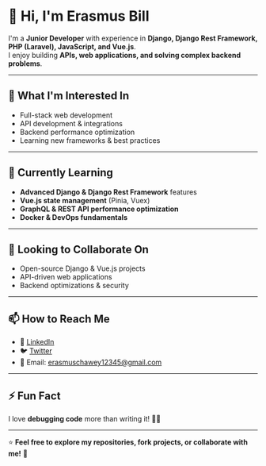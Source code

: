 # 👋 Hi, I'm Erasmus Bill  

I'm a **Junior Developer** with experience in **Django, Django Rest Framework, PHP (Laravel), JavaScript, and Vue.js**.  
I enjoy building **APIs, web applications, and solving complex backend problems**.

---

## 👀 What I'm Interested In  
- Full-stack web development  
- API development & integrations  
- Backend performance optimization  
- Learning new frameworks & best practices  

---

## 🌱 Currently Learning  
- **Advanced Django & Django Rest Framework** features  
- **Vue.js state management** (Pinia, Vuex)  
- **GraphQL & REST API performance optimization**  
- **Docker & DevOps fundamentals**  

---

## 💞️ Looking to Collaborate On  
- Open-source Django & Vue.js projects  
- API-driven web applications  
- Backend optimizations & security  

---

## 📫 How to Reach Me  
- 💼 [LinkedIn](https://www.linkedin.com/in/erasmus-charway-314424267/)  
- 🐦 [Twitter](#)  
- 📧 Email: erasmuschawey12345@gmail.com  

---

## ⚡ Fun Fact  
I love **debugging code** more than writing it! 🐛💡  

---

⭐ **Feel free to explore my repositories, fork projects, or collaborate with me!** 🚀  
